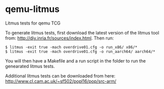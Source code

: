 # qemu-litmus
Litmus tests for qemu TCG

To generate litmus tests, first download the latest version of the litmus tool
from: http://diy.inria.fr/sources/index.html. Then run:

	$ litmus -exit true -mach overdrive01.cfg -o run_x86/ x86/*
	$ litmus -exit true -mach overdrive01.cfg -o run_aarch64/ aarch64/*
	
You will then have a Makefile and a run script in the folder to run the
genearated litmus tests.

Additional litmus tests can be downloaded from here:
http://www.cl.cam.ac.uk/~sf502/popl16/pop/src-arm/
